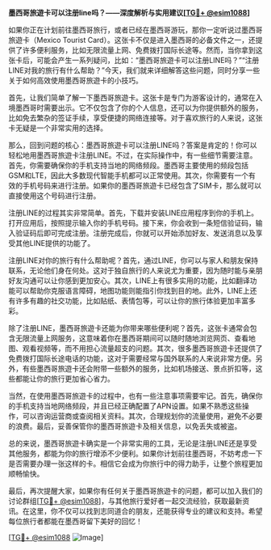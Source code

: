**墨西哥旅遊卡可以注册line吗？——深度解析与实用建议[[TG💪+ @esim1088](https://t.me/s/esim1088)]**

如果你正在计划前往墨西哥旅行，或者已经在墨西哥游玩，那你一定听说过墨西哥旅遊卡（Mexico Tourist Card）。这张卡不仅是进入墨西哥的必备文件之一，还提供了许多便利服务，比如无限流量上网、免费拨打国际长途等。然而，当你拿到这张卡后，可能会产生一系列疑问，比如：“墨西哥旅遊卡可以注册LINE吗？”“注册LINE对我的旅行有什么帮助？”今天，我们就来详细解答这些问题，同时分享一些关于如何高效使用墨西哥旅遊卡的小技巧。

首先，让我们简单了解一下墨西哥旅遊卡。这张卡是专门为游客设计的，通常在入境墨西哥时需要出示。它不仅包含了你的个人信息，还可以为你提供额外的服务，比如免去繁杂的签证手续，享受便捷的网络连接等。对于喜欢旅行的人来说，这张卡无疑是一个非常实用的选择。

那么，回到问题的核心：墨西哥旅遊卡可以注册LINE吗？答案是肯定的！你可以轻松地用墨西哥旅遊卡注册LINE。不过，在实际操作中，有一些细节需要注意。首先，你需要确保你的手机支持当地的网络频段。墨西哥主要使用的频段包括GSM和LTE，因此大多数现代智能手机都可以正常使用。其次，你需要有一个有效的手机号码来进行注册。如果你的墨西哥旅遊卡已经包含了SIM卡，那么就可以直接使用这个号码进行注册。

注册LINE的过程其实非常简单。首先，下载并安装LINE应用程序到你的手机上。打开应用后，按照提示输入你的手机号码。接下来，你会收到一条短信验证码，输入验证码后即可完成注册。注册完成后，你就可以开始添加好友、发送消息以及享受其他LINE提供的功能了。

注册LINE对你的旅行有什么帮助呢？首先，通过LINE，你可以与家人和朋友保持联系，无论他们身在何处。这对于独自旅行的人来说尤为重要，因为随时能与亲朋好友沟通可以让你感到更加安心。其次，LINE上有很多实用的功能，比如翻译功能可以帮助你克服语言障碍，地图功能则能指引你找到目的地。此外，LINE上还有许多有趣的社交功能，比如贴纸、表情包等，可以让你的旅行体验更加丰富多彩。

除了注册LINE，墨西哥旅遊卡还能为你带来哪些便利呢？首先，这张卡通常会包含无限流量上网服务，这意味着你在墨西哥期间可以随时随地浏览网页、查看地图、观看视频等，而不用担心流量超支的问题。其次，很多墨西哥旅遊卡还提供了免费拨打国际长途电话的功能，这对于需要经常与国外联系的人来说非常方便。另外，有些墨西哥旅遊卡还会附带一些额外的服务，比如机场接送、景点折扣等，这些都能让你的旅行更加省心省力。

当然，在使用墨西哥旅遊卡的过程中，也有一些注意事项需要牢记。首先，确保你的手机支持当地网络频段，并且已经正确配置了APN设置。如果不熟悉这些操作，可以咨询运营商或查阅相关资料。其次，合理规划你的流量使用，避免不必要的浪费。最后，妥善保管你的墨西哥旅遊卡及相关信息，以免丢失或被盗。

总的来说，墨西哥旅遊卡确实是一个非常实用的工具，无论是注册LINE还是享受其他服务，都能为你的旅行增添不少便利。如果你计划前往墨西哥，不妨考虑一下是否需要办理一张这样的卡。相信它会成为你旅行中的得力助手，让整个旅程更加顺畅愉快。

最后，再次提醒大家，如果你有任何关于墨西哥旅遊卡的问题，都可以加入我们的讨论群组[[TG💪+ @esim1088](https://t.me/s/esim1088)]，与其他旅行爱好者一起交流经验，获取最新资讯。在这里，你不仅可以找到志同道合的朋友，还能获得专业的建议和支持。希望每位旅行者都能在墨西哥留下美好的回忆！

[[TG💪+ @esim1088](https://t.me/s/esim1088) ![Image](https://i.postimg.cc/4NQfJmqS/Snipaste-2025-05-13-00-14-12.png)]